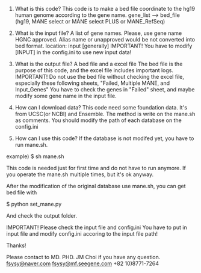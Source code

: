 1. What is this code?
This code is to make a bed file coordinate to the hg19 human genome according to the gene name.
gene_list --> bed_file (hg19, MANE select or MANE select PLUS or MANE_RefSeq)

2. What is the input file?
A list of gene names.
Please, use gene name HGNC approved.
Alias name or unapproved would be not converted into bed format.
location: input [generally]
IMPORTANT! You have to modify [INPUT] in the config.ini to use new input data!

3. What is the output file?
A bed file and a excel file
The bed file is the purpose of this code, 
and the excel file includes important logs.
IMPORTANT! 
Do not use the bed file without checking the excel file,
especially these following sheets, "Failed, Multiple MANE, and Input_Genes"
You have to check the genes in "Failed" sheet, and maybe modify some gene name in the input file.

4. How can I download data?
This code need some foundation data.
It's from UCSC(or NCBI) and Ensemble.
The method is write on the mane.sh as comments.
You should modify the path of each database on the config.ini

5. How can I use this code?
If the database is not modifed yet, you have to run mane.sh.

example)
$ sh mane.sh
 
This code is needed just for first time and do not have to run anymore.
If you operate the mane.sh multiple times, but it's ok anyway.

After the modification of the original database use mane.sh, you can get bed file with

$ python set_mane.py

And check the output folder.

IMPORTANT!
Please check the input file and config.ini
You have to put in input file and modify config.ini accoring to the input file path!



Thanks!

Please contact to MD. PHD. JM Choi if you have any question.
fsysy@naver.com
fsysy@mf.seegene.com
+82 10)8771-7264
